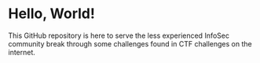 # Hello, World!

This GitHub repository is here to serve the less experienced InfoSec community break through some challenges found in CTF challenges on the internet.
